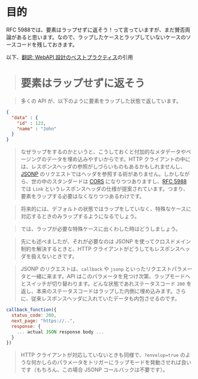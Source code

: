 # 目的
RFC 5988では、要素はラップせずに返そう！って言っていますが、まだ賛否両論があると思います。なので、ラップしたケースとラップしていないケースのソースコードを残しておきます。

以下、[翻訳: WebAPI 設計のベストプラクティス](http://qiita.com/mserizawa/items/b833e407d89abd21ee72)の引用

> # 要素はラップせずに返そう

> 多くの API が、以下のように要素をラップした状態で返しています。
> 
```json
{
  "data" : {
    "id" : 123,
    "name" : "John"
  }
}
```

> なぜラップをするのかというと、こうしておくと付加的なメタデータやページングのデータを埋め込みやすいからです。HTTP クライアントの中には、レスポンスヘッダの参照がしづらいものもあるかもしれませんし、[JSONP](https://ja.wikipedia.org/wiki/JSONP) のリクエストではヘッダを参照する術がありません。しかしながら、世の中のスタンダードは [CORS](https://en.wikipedia.org/wiki/Cross-origin_resource_sharing) になりつつありますし、[RFC 5988](http://tools.ietf.org/html/rfc5988#page-6) では `Link` というレスポンスヘッダの仕様が提案されています。つまり、要素をラップする必要はなくなりつつあるわけです。

> 将来的には、デフォルトの状態ではラップをしていなく、特殊なケースに対応するときのみラップするようになるでしょう。

> では、ラップが必要な特殊ケースに出くわした時はどうしましょう。

> 先にも述べましたが、それが必要なのは JSONP を使ってクロスドメイン制約を解決するときと、HTTP クライアントがどうしてもレスポンスヘッダを扱えないときです。

> JSONP のリクエストは、`callback` や `jsonp` といったリクエストパラメータと一緒に来ます。API はこのパラメータを見つけ次第、ラップモードへとスイッチが切り替わります。どんな状態であれステータスコード `200` を返し、本来のステータスコードはラップした内側に埋め込みます。さらに、従来レスポンスヘッダに入れていたデータも内包させるのです。
> 
```js
callback_function({
  status_code: 200,
  next_page: "https://..",
  response: {
    ... actual JSON response body ... 
  }
})
```

> HTTP クライアントが対応していないときも同様で、`?envelop=true` のような何かしらのパラメータをトリガーにラップモードを発動させれば良いです（もちろん、この場合 JSONP コールバックは不要です）。
